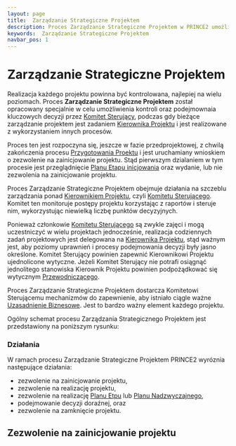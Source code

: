 ```yaml
---
layout: page
title:  Zarządzanie Strategiczne Projektem
description: Proces Zarządzanie Strategiczne Projektem w PRINCE2 umożliwia Komitetowi Sterującemu przyjęcie odpowiedzialności za powodzenie projektu poprzez podejmowanie kluczowych decyzji.
keywords:  Zarządzanie Strategiczne Projektem
navbar_pos: 1
---
```

#  Zarządzanie Strategiczne Projektem

Realizacja każdego projektu powinna być kontrolowana, najlepiej na wielu poziomach. Proces **Zarządzanie Strategiczne Projektem**
został opracowany specjalnie w celu umożliwienia kontroli oraz podejmownaia kluczowych decyzji przez [Komitet Sterujący](/prince2/komitet-starujacy),
podczas gdy bieżące zarządzanie projektem jest zadaniem [Kierownika Projektu](/prince2/kierownik-projektu) i jest realizowane z wykorzystaniem
innych procesów.

Proces ten jest rozpoczyna się, jeszcze w fazie przedprojektowej, z chwilą zakończenia procesu [Przygotowania Proektu](/prince2/przygotowanie-projektu)
i jest uruchamiany wnioskiem o zezwolenie na zainicjowanie projektu. Stąd pierwszym dzialaniem w tym procesie jest przeglądnięcie
[Planu Etapu inicjowania](/prince2/plan-etapu) oraz wydanie, lub nie zezwolenia na zainicjowanie projektu.

Proces Zarządzanie Strategiczne Projektem obejmuje działania na szczeblu zarządzania ponad [Kierownikiem Projektu](/prince2/kierownik-projektu), czyli
[Komitetu Sterującego](/prince2/komitet-sterujacy). Komitet ten monitoruje postępy projektu korzystając z raportów i steruje nim, wykorzystując niewielką
liczbę punktów decyzyjnych.

Ponieważ członkowie [Komitetu Sterującego](/prince2/komitet-sterujacy) są zwykle zajęci i mogą uczestniczyć w wielu projektach
jednocześnie, realizacja codziennych zadań projektowych jest delegowana na [Kierownika Projektu](/prince2/kierownik-projektu), stąd ważnym jest, aby poziomy
uprawnień i procesy podejmowania decyzji były jasno określone. Komitet Sterujący powinien zapewnić Kierownikowi Projektu ujednolicone wytyczne. Jeżeli
Komitet Sterujący nie potrafi osiągnąć jednolitego stanowiska Kierownik Projektu powinien podpożądkować się wytycznym [Przewodniczącego](/prince2/przewodniczacy).

Proces Zarządzanie Strategiczne Projektem dostarcza Komitetowi Sterującemu mechanizmów do zapewnienie, aby istniało ciągle ważne
[Uzasadnienie Biznesowe](/prince2/uzasadnienie-biznesowe). Jest to bardzo ważny element każdego projektu.

Ogólny schemat procesu Zarządzania Strategicznego Projektem jest przedstawiony na poniższym rysunku:

### Działania

W ramach procesu Zarządzanie Strategiczne Projektem PRINCE2 wyróznia następujące działania:

  * zezwolenie na zainicjowanie projektu,
  * zezwolenie na realizację projektu,
  * zezwolenie na realizację [Planu Etpu](/prince2/plan-etapu) lub [Planu Nadzwyczajnego](/prince2/plan-nadzwyczajny),
  * podejmowanie decyzji doraźnej, oraz
  * zezwolenie na zamknięcie projektu.

## Zezwolenie na zainicjowanie projektu

